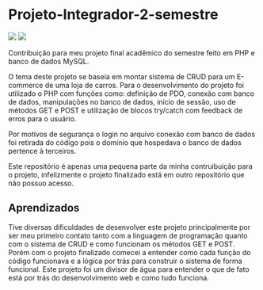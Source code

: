 # Projeto-Integrador-2-semestre

<div style="display: inline-block">
<img src="https://img.shields.io/badge/php-%23777BB4.svg?style=for-the-badge&logo=php&logoColor=white">
<img src="https://img.shields.io/badge/mysql-4479A1.svg?style=for-the-badge&logo=mysql&logoColor=white">
</div>

Contribuição para meu projeto final acadêmico do semestre feito em PHP e banco de dados MySQL.

<p>O tema deste projeto se baseia em montar sistema de CRUD para um E-commerce de uma loja de carros. Para o desenvolvimento do projeto foi utilizado o PHP com funções como: definição de PDO, conexão com banco de dados, manipulações no banco de dados, início de sessão, uso de métodos GET e POST e utilização de blocos try/catch com feedback de erros para o usuário.
<p>Por motivos de segurança o login no arquivo conexão com banco de dados foi retirada do código pois o domínio que hospedava o banco de dados pertence à terceiros.
<p>Este repositório é apenas uma pequena parte da minha contruibuição para o projeto, infelizmente o projeto finalizado está em outro repositório que não possuo acesso.

## Aprendizados

Tive diversas dificuldades de desenvolver este projeto principalmente por ser meu primeiro contato tanto com a linguagem de programação quanto com o sistema de CRUD e como funcionam os métodos GET e POST. Porém com o projeto finalizado comecei a entender como cada função do código funcionava e a lógica por trás para construir o sistema de forma funcional. Este projeto foi um divisor de água para entender o que de fato está por trás do desenvolvimento web e como tudo funciona.